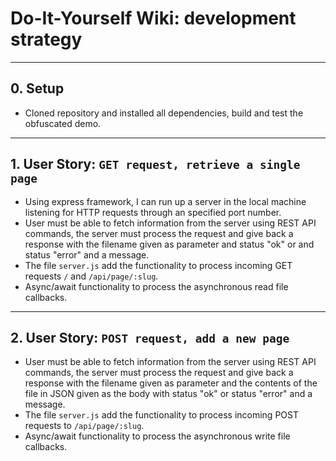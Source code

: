 # Do-It-Yourself Wiki: development strategy

---

## 0. Setup

- Cloned repository and installed all dependencies, build and test the obfuscated demo.

---

## 1. User Story: `GET request, retrieve a single page`

- Using express framework, I can run up a server in the local machine listening for HTTP requests through an specified port number.
- User must be able to fetch information from the server using REST  API commands, the server must process the request and give back a response with the filename given as parameter and status "ok" or and status "error" and a message.
- The file `server.js` add the functionality to process incoming GET requests `/` and `/api/page/:slug`.
- Async/await functionality to process the asynchronous read file callbacks.

---

## 2. User Story: `POST request, add a new page`

- User must be able to fetch information from the server using REST  API commands, the server must process the request and give back a response with the filename given as parameter and the contents of the file in JSON given as the body with status "ok" or status "error" and a message.
- The file `server.js` add the functionality to process incoming POST requests to `/api/page/:slug`.
- Async/await functionality to process the asynchronous write file callbacks.